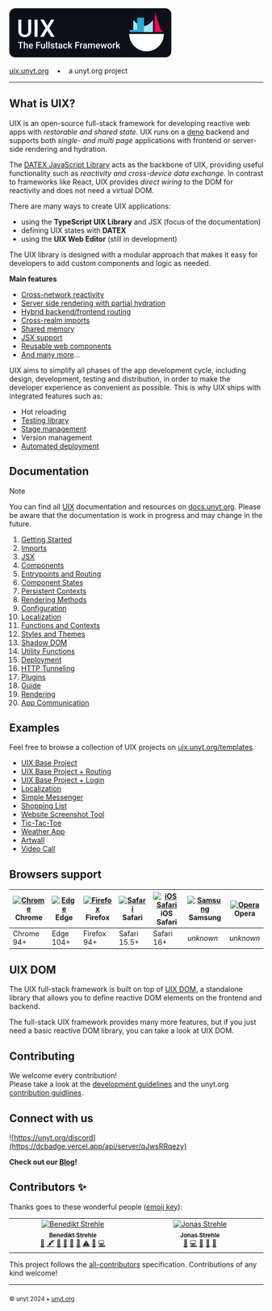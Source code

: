 <img alt="UIX - The Fullstack Framework" src="./src/logos/banner.svg" style="max-width:400px">

[uix.unyt.org](https://uix.unyt.org) &nbsp;&nbsp;&nbsp;•&nbsp;&nbsp;&nbsp; a unyt.org project 

--------------------------

## What is UIX?

UIX is an open-source full-stack framework for developing reactive web apps with *restorable and shared state*.
UIX runs on a [deno](https://docs.deno.com/runtime/manual) backend and 
supports both *single- and multi page* applications 
with frontend or server-side rendering and hydration.


The [DATEX JavaScript Library](https://docs.unyt.org/manual/datex/introduction) acts as the backbone of UIX, providing useful functionality such as *reactivity and cross-device data exchange*.
In contrast to frameworks like React, UIX provides *direct wiring* to the DOM for reactivity and does not need a virtual DOM.

There are many ways to create UIX applications:
 * using the **TypeScript UIX Library** and JSX (focus of the documentation)
 * defining UIX states with **DATEX**
 * using the **UIX Web Editor** (still in development)

The UIX library is designed with  a modular approach that makes it easy for developers to add custom components and logic as needed.


**Main features**
 * [Cross-network reactivity](./docs/manual/02%20Cross-Realm%20Imports.md#Reactivity)
 * [Server side rendering with partial hydration](./docs/manual/08%20Rendering%20Methods.md)
 * [Hybrid backend/frontend routing](./docs/manual/05%20Entrypoints%20and%20Routing.md)
 * [Cross-realm imports](./docs/manual/02%20Cross-Realm%20Imports.md)
 * [Shared memory](./docs/manual/02%20Cross-Realm%20Imports.md#Synchronization)
 * [JSX support](./docs/manual/03%20JSX.md)
 * [Reusable web components](./docs/manual/04%20Components.md)
 * [And many more](https://uix.unyt.org)...

UIX aims to simplify all phases of the app development cycle, including design, development, testing and distribution, in order to make the developer experience as convenient as possible. 
This is why UIX ships with integrated features such as:
 * Hot reloading
 * [Testing library](https://github.com/unyt-org/unyt-tests/)
 * [Stage management](./docs/manual/09%20Configuration.md#app-deployment-stages)
 * Version management
 * [Automated deployment](./docs/manual/15%20Deployment.md)

## Documentation

> [!NOTE]
> You can find all [UIX](https://uix.unyt.org) documentation and resources on [docs.unyt.org](https://docs.unyt.org).
> Please be aware that the documentation is work in progress and may change in the future.

1. [Getting Started](./docs/manual/01%20Getting%20Started.md)
2. [Imports](./docs/manual/02%20Cross-Realm%20Imports.md)
3. [JSX](./docs/manual/03%20JSX.md)
4. [Components](./docs/manual/04%20Components.md)
5. [Entrypoints and Routing](./docs/manual/05%20Entrypoints%20and%20Routing.md)
6. [Component States](./docs/manual/06%20Component%20States.md)
7. [Persistent Contexts](./docs/manual/07%20Persistent%20Contexts.md)
8. [Rendering Methods](./docs/manual/08%20Rendering%20Methods.md)
9. [Configuration](./docs/manual/09%20Configuration.md)
10. [Localization](./docs/manual/10%20Localization.md)
11. [Functions and Contexts](./docs/manual/11%20Functions%20and%20Contexts.md)
12. [Styles and Themes](./docs/manual/12%20Styles%20and%20Themes.md)
13. [Shadow DOM](./docs/manual/13%20Shadow%20DOM.md)
14. [Utility Functions](./docs/manual/14%20Utility%20Functions.md)
15. [Deployment](./docs/manual/15%20Deployment.md)
16. [HTTP Tunneling](./docs/manual/16%20HTTP%20Tunneling.md)
17. [Plugins](./docs/manual/17%20Plugins.md)
18. [Guide](./docs/manual/18%20Guide.md)
19. [Rendering](./docs/manual/19%20Rendering.md)
20. [App Communication](./docs/manual/20%20App%20Communication.md)

## Examples
Feel free to browse a collection of UIX projects on [uix.unyt.org/templates](https://uix.unyt.org/templates).
* [UIX Base Project](https://github.com/unyt-org/uix-base-project)
* [UIX Base Project + Routing](https://github.com/unyt-org/uix-base-project-routing)
* [UIX Base Project + Login](https://github.com/unyt-org/uix-login-project)
* [Localization](https://github.com/unyt-org/example-localization)
* [Simple Messenger](https://github.com/unyt-org/example-simple-messenger)
* [Shopping List](https://github.com/unyt-org/example-shared-list)
* [Website Screenshot Tool](https://github.com/unyt-org/example-website-screenshot)
* [Tic-Tac-Toe](https://github.com/unyt-org/example-tic-tac-toe)
* [Weather App](https://github.com/unyt-org/example-weather-app)
* [Artwall](https://github.com/unyt-org/example-artwall)
* [Video Call](https://github.com/unyt-org/example-video-call)

## Browsers support

| [<img src="https://raw.githubusercontent.com/alrra/browser-logos/master/src/chrome/chrome_48x48.png" alt="Chrome" width="24px" height="24px" />](http://gotbahn.github.io/browsers-support-badges/)</br>Chrome | [<img src="https://raw.githubusercontent.com/alrra/browser-logos/master/src/edge/edge_48x48.png" alt="Edge" width="24px" height="24px" />](http://gotbahn.github.io/browsers-support-badges/)</br>Edge | [<img src="https://raw.githubusercontent.com/alrra/browser-logos/master/src/firefox/firefox_48x48.png" alt="Firefox" width="24px" height="24px" />](http://gotbahn.github.io/browsers-support-badges/)</br>Firefox | [<img src="https://raw.githubusercontent.com/alrra/browser-logos/master/src/safari/safari_48x48.png" alt="Safari" width="24px" height="24px" />](http://gotbahn.github.io/browsers-support-badges/)</br>Safari | [<img src="https://raw.githubusercontent.com/alrra/browser-logos/master/src/safari-ios/safari-ios_48x48.png" alt="iOS Safari" width="24px" height="24px" />](http://gotbahn.github.io/browsers-support-badges/)</br>iOS Safari | [<img src="https://raw.githubusercontent.com/alrra/browser-logos/master/src/samsung-internet/samsung-internet_48x48.png" alt="Samsung" width="24px" height="24px" />](http://gotbahn.github.io/browsers-support-badges/)</br>Samsung | [<img src="https://raw.githubusercontent.com/alrra/browser-logos/master/src/opera/opera_48x48.png" alt="Opera" width="24px" height="24px" />](http://gotbahn.github.io/browsers-support-badges/)</br>Opera |
| --------- | --------- | --------- | --------- | --------- | --------- | --------- |
| Chrome 94+ | Edge 104+ | Firefox 94+ | Safari 15.5+ | Safari 16+ | *unknown* | *unknown*

## UIX DOM

The UIX full-stack framework is built on top of [UIX DOM](https://github.com/unyt-org/uix-dom),
a standalone library that allows you to define reactive DOM elements on the frontend and backend.

The full-stack UIX framework provides many more features, but if you just need a basic reactive DOM library,
you can take a look at UIX DOM.

## Contributing

We welcome every contribution!<br>
Please take a look at the [development guidelines](./DEVELOP.md) and the unyt.org [contribution guidlines](https://github.com/unyt-org/.github/blob/main/CONTRIBUTING.md).

## Connect with us

![https://unyt.org/discord](https://dcbadge.vercel.app/api/server/qJwsRRqezy)

**Check out our [Blog](https://unyt.blog)!**

## Contributors ✨

Thanks goes to these wonderful people ([emoji key](https://allcontributors.org/docs/en/emoji-key)):

<!-- ALL-CONTRIBUTORS-LIST:START - Do not remove or modify this section -->
<!-- prettier-ignore-start -->
<!-- markdownlint-disable -->
<table>
  <tbody>
    <tr>
      <td align="center" valign="top" width="14.28%"><a href="https://github.com/benStre"><img src="https://avatars.githubusercontent.com/u/35869401?v=4?s=100" width="100px;" alt="Benedikt Strehle"/><br /><sub><b>Benedikt Strehle</b></sub></a><br /><a href="https://github.com/unyt-org/uix/issues?q=author%3AbenStre" title="Bug reports">🐛</a> <a href="#content-benStre" title="Content">🖋</a> <a href="https://github.com/unyt-org/uix/commits?author=benStre" title="Documentation">📖</a> <a href="#design-benStre" title="Design">🎨</a> <a href="#ideas-benStre" title="Ideas, Planning, & Feedback">🤔</a> <a href="#maintenance-benStre" title="Maintenance">🚧</a> <a href="https://github.com/unyt-org/uix/commits?author=benStre" title="Tests">⚠️</a> <a href="#projectManagement-benStre" title="Project Management">📆</a> <a href="https://github.com/unyt-org/uix/commits?author=benStre" title="Code">💻</a></td>
      <td align="center" valign="top" width="14.28%"><a href="https://unyt.org"><img src="https://avatars.githubusercontent.com/u/27917349?v=4?s=100" width="100px;" alt="Jonas Strehle"/><br /><sub><b>Jonas Strehle</b></sub></a><br /><a href="#design-jonasstrehle" title="Design">🎨</a> <a href="https://github.com/unyt-org/uix/commits?author=jonasstrehle" title="Code">💻</a> <a href="https://github.com/unyt-org/uix/commits?author=jonasstrehle" title="Documentation">📖</a> <a href="#ideas-jonasstrehle" title="Ideas, Planning, & Feedback">🤔</a> <a href="#maintenance-jonasstrehle" title="Maintenance">🚧</a></td>
    </tr>
  </tbody>
</table>

<!-- markdownlint-restore -->
<!-- prettier-ignore-end -->

<!-- ALL-CONTRIBUTORS-LIST:END -->

This project follows the [all-contributors](https://github.com/all-contributors/all-contributors) specification. Contributions of any kind welcome!


---

<sub>&copy; unyt 2024 • [unyt.org](https://unyt.org)</sub>
